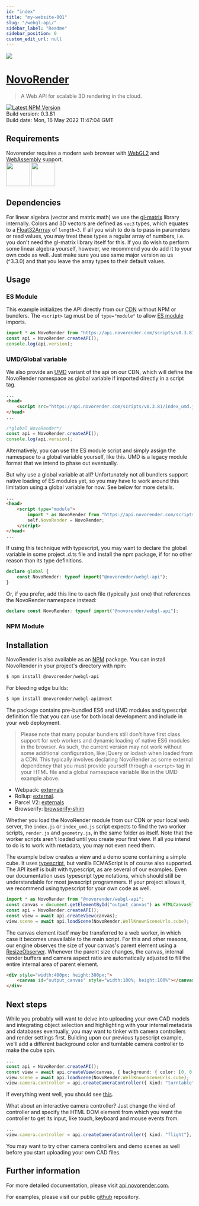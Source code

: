 ```yaml
---
id: "index"
title: "my-website-001"
slug: "/webgl-api/"
sidebar_label: "Readme"
sidebar_position: 0
custom_edit_url: null
---
```


<img src="https://novorender.com/wp-content/uploads/2021/06/novorender_logo_RGB_2021.png"/>

# [NovoRender](http://novorender.com/)

> A Web API for scalable 3D rendering in the cloud.

[![Latest NPM Version](https://img.shields.io/npm/v/@novorender/webgl-api.svg?label=@novorender/webgl-api)](https://www.npmjs.com/package/@novorender/webgl-api)  
Build version: 0.3.81  
Build date: Mon, 16 May 2022 11:47:04 GMT  

## Requirements
Novorender requires a modern web browser with [WebGL2](https://get.webgl.org/webgl2/) and
[WebAssembly](https://webassembly.org/) support.<br/>
<img height="64" src="https://www.khronos.org/assets/images/api_logos/webgl.svg"/>
<img height="64" src="https://upload.wikimedia.org/wikipedia/commons/1/1f/WebAssembly_Logo.svg"/>

## Dependencies
For linear algebra (vector and matrix math) we use the [gl-matrix](http://glmatrix.net/) library internally. Colors and 3D vectors are defined as `vec3` types, which equates to a [Float32Arrray](https://developer.mozilla.org/en-US/docs/Web/JavaScript/Reference/Global_Objects/Float32Array) of `length=3`. If all you wish to do is to pass in parameters or read values, you may treat these types a regular array of numbers, i.e. you don't need the gl-matrix library itself for this. If you do wish to perform some linear algebra yourself, however, we recommend you do add it to your own code as well. Just make sure you use same major version as us (^3.3.0) and that you leave the array types to their default values.

## Usage

### ES Module

This example initializes the API directly from our [CDN](https://en.wikipedia.org/wiki/Content_delivery_network) without NPM or bundlers.
The `<script>` tag must be of `type="module"` to allow [ES module](https://developer.mozilla.org/en-US/docs/Web/JavaScript/Guide/Modules) imports.

```javascript
import * as NovoRender from "https://api.novorender.com/scripts/v0.3.81/index.js";
const api = NovoRender.createAPI();
console.log(api.version);
```

### UMD/Global variable

We also provide an [UMD](https://github.com/umdjs/umd) variant of the api on our CDN, which will define the NovoRender namespace as global variable if imported directly in a script tag.

```html
...
<head>
    <script src="https://api.novorender.com/scripts/v0.3.81/index_umd.js"></script>
</head>
...
```

```javascript
/*global NovoRender*/
const api = NovoRender.createAPI();
console.log(api.version);
```

Alternatively, you can use the ES module script and simply assign the namespace to a global variable yourself, like this.
UMD is a legacy module format that we intend to phase out eventually.

But why use a global variable at all?
Unfortunately not all bundlers support native loading of ES modules yet, so you may have to work around this limitation using a global variable for now.
See below for more details.

```html
...
<head>
    <script type="module">
        import * as NovoRender from "https://api.novorender.com/scripts/v0.3.81/index.js";
        self.NovoRender = NovoRender;
    </script>
</head>
...
```

If using this technique with typescript, you may want to declare the global variable in some project .d.ts file and install the npm package, if for no other reason than its type definitions.

```typescript
declare global {
    const NovoRender: typeof import("@novorender/webgl-api");
}
```

Or, if you prefer, add this line to each file (typically just one) that references the NovoRender namespace instead:

```typescript
declare const NovoRender: typeof import("@novorender/webgl-api");
```

### NPM Module

## Installation

NovoRender is also available as an [NPM](https://www.npmjs.com/package/@novorender/webgl-api) package. You can install NovoRender in your project's directory with npm:

```bash
$ npm install @novorender/webgl-api
```

For bleeding edge builds:

```bash
$ npm install @novorender/webgl-api@next
```

The package contains pre-bundled ES6 and UMD modules and typescript definition file that you can use for both local development and include in your web deployment.

> Please note that many popular bundlers still don't have first class support for web workers and dynamic loading of native ES6 modules in the browser.
As such, the current version may not work without some additional configuration, like jQuery or lodash when loaded from a CDN.
This typically involves declaring NovoRender as some external dependency that you must provide yourself through a `<script>` tag in your HTML file and a global namespace variable like in the UMD example above.

- Webpack: [externals](https://webpack.js.org/configuration/externals/)
- Rollup: [external](https://rollupjs.org/guide/en/#external).
- Parcel V2: [externals](https://v2.parceljs.org/features/module-resolution#externals)
- Browserify: [browserify-shim](https://github.com/thlorenz/browserify-shim)

Whether you load the NovoRender module from our CDN or your local web server, the `index.js` or `index_umd.js` script expects to find the two worker scripts, `render.js` and `geometry.js`, in the same folder as itself.
Note that the worker scripts aren't loaded until you create your first view. If all you intend to do is to work with metadata, you may not even need them.

The example below creates a view and a demo scene containing a simple cube.
It uses [typescript](https://www.typescriptlang.org/), but vanilla ECMAScript is of course also supported.
The API itself is built with typescript, as are several of our examples.
Even our documentation uses typescript type notations, which should still be understandable for most javascript programmers.
If your project allows it, we recommend using typescript for your own code as well.

```typescript
import * as NovoRender from "@novorender/webgl-api";
const canvas = document.getElementById("output_canvas") as HTMLCanvasElement;
const api = NovoRender.createAPI();
const view = await api.createView(canvas);
view.scene = await api.loadScene(NovoRender.WellKnownSceneUrls.cube);
```

The canvas element itself may be transferred to a web worker, in which case it becomes unavailable to the main script.
For this and other reasons, our engine observes the size of your canvas's parent element using a [ResizeObserver](https://developer.mozilla.org/en-US/docs/Web/API/ResizeObserver).
Whenever the parent size changes, the canvas, internal render buffers and camera aspect ratio are automatically adjusted to fill the entire internal area of parent element.

```html
<div style="width:400px; height:300px;">
    <canvas id="output_canvas" style="width:100%; height:100%"></canvas>
</div>
```

## Next steps

While you probably will want to delve into uploading your own CAD models and integrating object selection and highlighting with your internal metadata and databases eventually, you may want to tinker with camera controllers and render settings first.
Building upon our previous typescript example, we'll add a different background color and turntable camera controller to make the cube spin.

```typescript
...
const api = NovoRender.createAPI();
const view = await api.createView(canvas, { background: { color: [0, 0, 0.25, 1] }});
view.scene = await api.loadScene(NovoRender.WellKnownSceneUrls.cube);
view.camera.controller = api.createCameraController({ kind: "turntable" });
```

If everything went well, you should see [this](https://api.novorender.com/demos/spinning_cube.html).

What about an interactive camera controller?
Just change the kind of controller and specify the HTML DOM element from which you want the controller to get its input, like touch, keyboard and mouse events from.

```typescript
...
view.camera.controller = api.createCameraController({ kind: "flight"}, canvas);

```
You may want to try other camera controllers and demo scenes as well before you start uploading your own CAD files.

## Further information

For more detailed documentation, please visit [api.novorender.com](https://api.novorender.com/docs/v0.3.81/index.html).

For examples, please visit our public [github](https://github.com/novorender/novorender-examples) repository.
